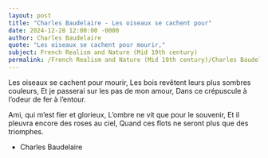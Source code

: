 ```yaml
---
layout: post
title: "Charles Baudelaire - Les oiseaux se cachent pour"
date: 2024-12-28 12:00:00 -0000
author: Charles Baudelaire
quote: "Les oiseaux se cachent pour mourir,"
subject: French Realism and Nature (Mid 19th century)
permalink: /French Realism and Nature (Mid 19th century)/Charles Baudelaire/Charles Baudelaire - Les oiseaux se cachent pour
---
```


Les oiseaux se cachent pour mourir,
Les bois revêtent leurs plus sombres couleurs,
Et je passerai sur les pas de mon amour,
Dans ce crépuscule à l’odeur de fer à l’entour.

Ami, qui m’est fier et glorieux,
L’ombre ne vit que pour le souvenir,
Et il pleuvra encore des roses au ciel,
Quand ces flots ne seront plus que des triomphes.

- Charles Baudelaire
